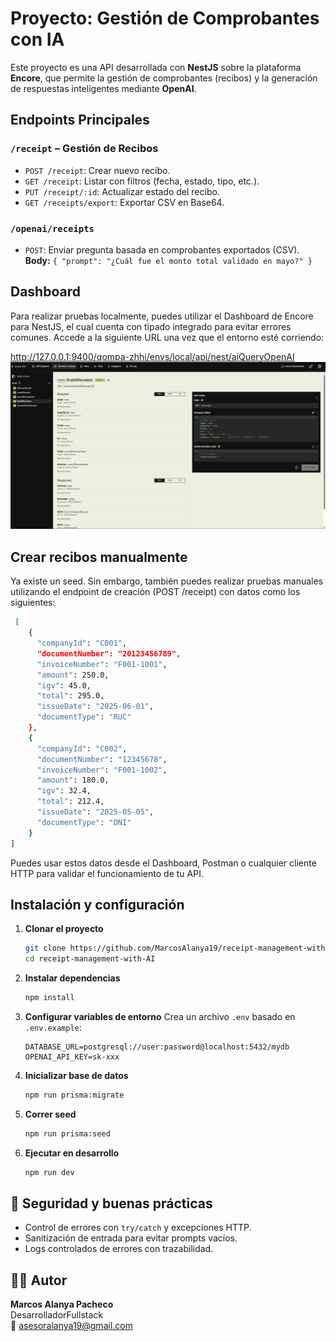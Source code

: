 # Proyecto: Gestión de Comprobantes con IA

Este proyecto es una API desarrollada con **NestJS** sobre la plataforma **Encore**, que permite la gestión de comprobantes (recibos) y la generación de respuestas inteligentes mediante **OpenAI**.

## Endpoints Principales

### `/receipt` – Gestión de Recibos
- `POST /receipt`: Crear nuevo recibo.
- `GET /receipt`: Listar con filtros (fecha, estado, tipo, etc.).
- `PUT /receipt/:id`: Actualizar estado del recibo.
- `GET /receipts/export`: Exportar CSV en Base64.

### `/openai/receipts`
- `POST`: Enviar pregunta basada en comprobantes exportados (CSV).  
  **Body:** `{ "prompt": "¿Cuál fue el monto total validado en mayo?" }`

## Dashboard
Para realizar pruebas localmente, puedes utilizar el Dashboard de Encore para NestJS, el cual cuenta con tipado integrado para evitar errores comunes.
Accede a la siguiente URL una vez que el entorno esté corriendo:

http://127.0.0.1:9400/qompa-zhhi/envs/local/api/nest/aiQueryOpenAI
![alt text](image.png)

## Crear recibos manualmente
Ya existe un seed. Sin embargo, también puedes realizar pruebas manuales utilizando el endpoint de creación (POST /receipt) con datos como los siguientes:
  ```bash
   [
      {
        "companyId": "C001",
        "documentNumber": "20123456789",
        "invoiceNumber": "F001-1001",
        "amount": 250.0,
        "igv": 45.0,
        "total": 295.0,
        "issueDate": "2025-06-01",
        "documentType": "RUC"
      },
      {
        "companyId": "C002",
        "documentNumber": "12345678",
        "invoiceNumber": "F001-1002",
        "amount": 180.0,
        "igv": 32.4,
        "total": 212.4,
        "issueDate": "2025-05-05",
        "documentType": "DNI"
      }
  ]
   ```

Puedes usar estos datos desde el Dashboard, Postman o cualquier cliente HTTP para validar el funcionamiento de tu API.

## Instalación y configuración

1. **Clonar el proyecto**
   ```bash
   git clone https://github.com/MarcosAlanya19/receipt-management-with-AI
   cd receipt-management-with-AI
   ```

2. **Instalar dependencias**
   ```bash
   npm install
   ```

3. **Configurar variables de entorno**
   Crea un archivo `.env` basado en `.env.example`:

   ```env
   DATABASE_URL=postgresql://user:password@localhost:5432/mydb
   OPENAI_API_KEY=sk-xxx
   ```

4. **Inicializar base de datos**
   ```bash
   npm run prisma:migrate
   ```

5. **Correr seed**
   ```bash
   npm run prisma:seed
   ```

5. **Ejecutar en desarrollo**
   ```bash
   npm run dev
   ```

## 🔐 Seguridad y buenas prácticas

- Control de errores con `try/catch` y excepciones HTTP.
- Sanitización de entrada para evitar prompts vacíos.
- Logs controlados de errores con trazabilidad.

## 🧑‍💻 Autor

**Marcos Alanya Pacheco**  
DesarrolladorFullstack  
📧 asesoralanya19@gmail.com
